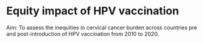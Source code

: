 # Equity impact of HPV vaccination
Aim: To assess the inequities in cervical cancer burden across countries pre and post-introduction of HPV vaccination from 2010 to 2020.
